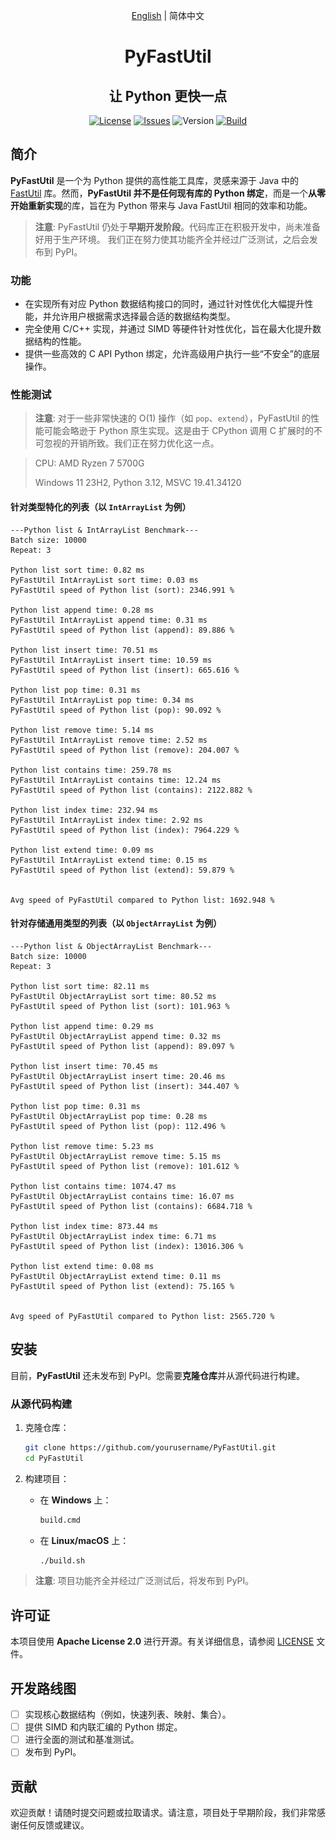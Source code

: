 <div align="center">

[English](./README.md) | 简体中文

# PyFastUtil

[//]: # (  <p>)

[//]: # (    <!--suppress CheckImageSize -->)

[//]: # (      <img src="./mascot.png" alt="Project Mascot" width="320">)

[//]: # (  </p>)

## 让 Python 更快一点

[![License](https://img.shields.io/badge/license-Apache%202.0-blue.svg)](LICENSE)
[![Issues](https://img.shields.io/github/issues/xia-mc/PyFastUtil)](https://img.shields.io/github/issues/xia-mc/PyFastUtil)
![Version](https://img.shields.io/badge/CPython-3.9_or_later-blue)
[![Build](https://img.shields.io/github/actions/workflow/status/xia-mc/PyFastUtil/python-package.yml)](https://github.com/xia-mc/PyFastUtil/actions)

</div>

## 简介

**PyFastUtil** 是一个为 Python 提供的高性能工具库，灵感来源于 Java 中的 [FastUtil](https://fastutil.di.unimi.it/) 库。然而，**PyFastUtil 并不是任何现有库的 Python 绑定**，而是一个**从零开始重新实现**的库，旨在为 Python 带来与 Java FastUtil 相同的效率和功能。

> **注意**: PyFastUtil 仍处于**早期开发阶段**。代码库正在积极开发中，尚未准备好用于生产环境。
> 我们正在努力使其功能齐全并经过广泛测试，之后会发布到 PyPI。

### 功能

- 在实现所有对应 Python 数据结构接口的同时，通过针对性优化大幅提升性能，并允许用户根据需求选择最合适的数据结构类型。
- 完全使用 C/C++ 实现，并通过 SIMD 等硬件针对性优化，旨在最大化提升数据结构的性能。
- 提供一些高效的 C API Python 绑定，允许高级用户执行一些“不安全”的底层操作。

### 性能测试

> **注意**: 对于一些非常快速的 O(1) 操作（如 `pop`、`extend`），PyFastUtil 的性能可能会略逊于 Python 原生实现。这是由于 CPython 调用 C 扩展时的不可忽视的开销所致。我们正在努力优化这一点。

> CPU: AMD Ryzen 7 5700G
> 
> Windows 11 23H2, Python 3.12, MSVC 19.41.34120

#### 针对类型特化的列表（以 `IntArrayList` 为例）

```text
---Python list & IntArrayList Benchmark---
Batch size: 10000
Repeat: 3

Python list sort time: 0.82 ms
PyFastUtil IntArrayList sort time: 0.03 ms
PyFastUtil speed of Python list (sort): 2346.991 %

Python list append time: 0.28 ms
PyFastUtil IntArrayList append time: 0.31 ms
PyFastUtil speed of Python list (append): 89.886 %

Python list insert time: 70.51 ms
PyFastUtil IntArrayList insert time: 10.59 ms
PyFastUtil speed of Python list (insert): 665.616 %

Python list pop time: 0.31 ms
PyFastUtil IntArrayList pop time: 0.34 ms
PyFastUtil speed of Python list (pop): 90.092 %

Python list remove time: 5.14 ms
PyFastUtil IntArrayList remove time: 2.52 ms
PyFastUtil speed of Python list (remove): 204.007 %

Python list contains time: 259.78 ms
PyFastUtil IntArrayList contains time: 12.24 ms
PyFastUtil speed of Python list (contains): 2122.882 %

Python list index time: 232.94 ms
PyFastUtil IntArrayList index time: 2.92 ms
PyFastUtil speed of Python list (index): 7964.229 %

Python list extend time: 0.09 ms
PyFastUtil IntArrayList extend time: 0.15 ms
PyFastUtil speed of Python list (extend): 59.879 %


Avg speed of PyFastUtil compared to Python list: 1692.948 %
```

#### 针对存储通用类型的列表（以 `ObjectArrayList` 为例）

```text
---Python list & ObjectArrayList Benchmark---
Batch size: 10000
Repeat: 3

Python list sort time: 82.11 ms
PyFastUtil ObjectArrayList sort time: 80.52 ms
PyFastUtil speed of Python list (sort): 101.963 %

Python list append time: 0.29 ms
PyFastUtil ObjectArrayList append time: 0.32 ms
PyFastUtil speed of Python list (append): 89.097 %

Python list insert time: 70.45 ms
PyFastUtil ObjectArrayList insert time: 20.46 ms
PyFastUtil speed of Python list (insert): 344.407 %

Python list pop time: 0.31 ms
PyFastUtil ObjectArrayList pop time: 0.28 ms
PyFastUtil speed of Python list (pop): 112.496 %

Python list remove time: 5.23 ms
PyFastUtil ObjectArrayList remove time: 5.15 ms
PyFastUtil speed of Python list (remove): 101.612 %

Python list contains time: 1074.47 ms
PyFastUtil ObjectArrayList contains time: 16.07 ms
PyFastUtil speed of Python list (contains): 6684.718 %

Python list index time: 873.44 ms
PyFastUtil ObjectArrayList index time: 6.71 ms
PyFastUtil speed of Python list (index): 13016.306 %

Python list extend time: 0.08 ms
PyFastUtil ObjectArrayList extend time: 0.11 ms
PyFastUtil speed of Python list (extend): 75.165 %


Avg speed of PyFastUtil compared to Python list: 2565.720 %
```

## 安装

目前，**PyFastUtil** 还未发布到 PyPI。您需要**克隆仓库**并从源代码进行构建。

### 从源代码构建

1. 克隆仓库：
    ```bash
    git clone https://github.com/yourusername/PyFastUtil.git
    cd PyFastUtil
    ```

2. 构建项目：
    - 在 **Windows** 上：
      ```bash
      build.cmd
      ```
    - 在 **Linux/macOS** 上：
      ```bash
      ./build.sh
      ```

> **注意**: 项目功能齐全并经过广泛测试后，将发布到 PyPI。

## 许可证

本项目使用 **Apache License 2.0** 进行开源。有关详细信息，请参阅 [LICENSE](LICENSE) 文件。

## 开发路线图

- [ ] 实现核心数据结构（例如，快速列表、映射、集合）。
- [ ] 提供 SIMD 和内联汇编的 Python 绑定。
- [ ] 进行全面的测试和基准测试。
- [ ] 发布到 PyPI。

## 贡献

欢迎贡献！请随时提交问题或拉取请求。请注意，项目处于早期阶段，我们非常感谢任何反馈或建议。
